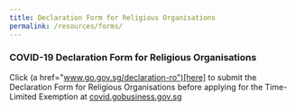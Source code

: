 ```yaml
---
title: Declaration Form for Religious Organisations
permalink: /resources/forms/
---
```


### COVID-19 Declaration Form for Religious Organisations

Click (a href="www.go.gov.sg/declaration-ro")[here] </a> to submit the Declaration Form for Religious Organisations before applying for the Time-Limited Exemption at <a href="https://covid.gobusiness.gov.sg">covid.gobusiness.gov.sg</a>
